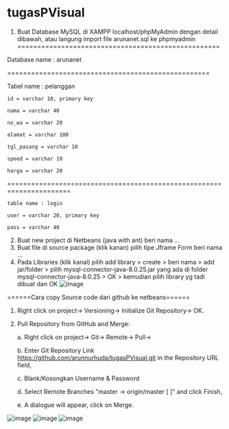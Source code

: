 # tugasPVisual


1. Buat Database MySQL di XAMPP localhost/phpMyAdmin dengan detail dibawah, atau langung import file arunanet.sql ke phpmyadmin
===================================================

Database name : arunanet

===================================================

Tabel name : pelanggan

    id = varchar 10, primary key

    nama = varchar 40

    no_wa = varchar 20

    alamat = varchar 100

    tgl_pasang = varchar 10

    speed = varchar 10

    harga = varchar 20

======================================================================

    table name : login

    user = varchar 20, primary key

    pass = varchar 40

2. Buat new project di Netbeans (java with ant) beri nama …
3. Buat file di source package (klik kanan) pilih  tipe Jframe Form beri nama …
4. Pada Libraries (klik kanal) pilih add library > create > beri nama > add jar/folder > pilih mysql-connector-java-8.0.25.jar yang ada di folder mysql-connector-java-8.0.25 > OK > kemudian pilih library yg tadi dibuat dan OK
![image](https://user-images.githubusercontent.com/39723202/127572915-eea04994-b963-4ff9-a205-b40ea3417e8c.png)





======Cara copy Source code dari github ke netbeans======
1. Right click on project-> Versioning-> Initialize Git Repository-> OK.

2. Pull Repository from GitHub and Merge:


    a. Right click on project-> Git-> Remote-> Pull->
    
    b. Enter Git Repository Link https://github.com/arunnurhuda/tugasPVisual.git in the Repository URL field, 
    
    c. Blank/Kosongkan Username & Password
    
    d. Select Remote Branches "master -> origin/master [ ]" and click Finish,
    
    e. A dialogue will appear, click on Merge.


![image](https://user-images.githubusercontent.com/39723202/127571587-c4470b83-0486-4354-b368-d13c366fb957.png)
![image](https://user-images.githubusercontent.com/39723202/127571688-3055825e-6765-4db3-a4e3-fe626a6ba24d.png)
![image](https://user-images.githubusercontent.com/39723202/127571774-0cce46aa-1711-4e68-9745-04e609fee7eb.png)

